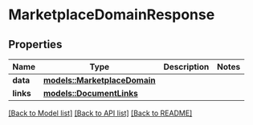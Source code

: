 # MarketplaceDomainResponse

## Properties

Name | Type | Description | Notes
------------ | ------------- | ------------- | -------------
**data** | [**models::MarketplaceDomain**](MarketplaceDomain.md) |  | 
**links** | [**models::DocumentLinks**](DocumentLinks.md) |  | 

[[Back to Model list]](../README.md#documentation-for-models) [[Back to API list]](../README.md#documentation-for-api-endpoints) [[Back to README]](../README.md)


